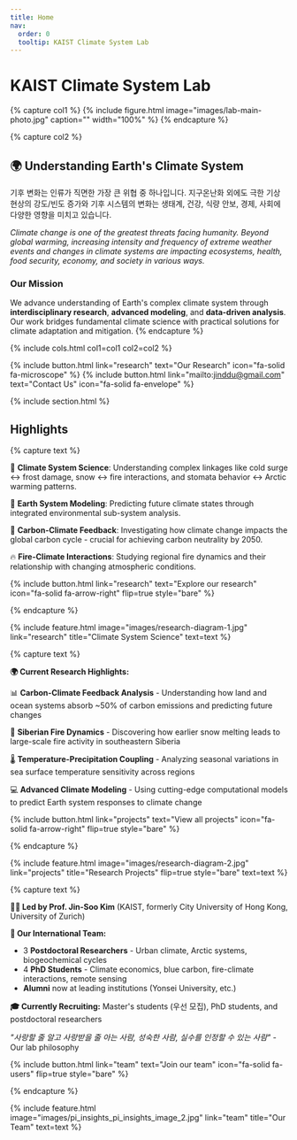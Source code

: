 ```yaml
---
title: Home
nav:
  order: 0
  tooltip: KAIST Climate System Lab
---
```


# KAIST Climate System Lab

{% capture col1 %}
{%
  include figure.html
  image="images/lab-main-photo.jpg"
  caption=""
  width="100%"
%}
{% endcapture %}

{% capture col2 %}
## 🌍 Understanding Earth's Climate System

기후 변화는 인류가 직면한 가장 큰 위협 중 하나입니다. 지구온난화 외에도 극한 기상 현상의 강도/빈도 증가와 기후 시스템의 변화는 생태계, 건강, 식량 안보, 경제, 사회에 다양한 영향을 미치고 있습니다.

*Climate change is one of the greatest threats facing humanity. Beyond global warming, increasing intensity and frequency of extreme weather events and changes in climate systems are impacting ecosystems, health, food security, economy, and society in various ways.*

### Our Mission
We advance understanding of Earth's complex climate system through **interdisciplinary research**, **advanced modeling**, and **data-driven analysis**. Our work bridges fundamental climate science with practical solutions for climate adaptation and mitigation.
{% endcapture %}

{% include cols.html col1=col1 col2=col2 %}

{%
  include button.html
  link="research"
  text="Our Research"
  icon="fa-solid fa-microscope"
%}
{%
  include button.html
  link="mailto:jinddu@gmail.com"
  text="Contact Us"
  icon="fa-solid fa-envelope"
%}

{% include section.html %}

## Highlights

{% capture text %}

🔬 **Climate System Science**: Understanding complex linkages like cold surge ↔ frost damage, snow ↔ fire interactions, and stomata behavior ↔ Arctic warming patterns.

🌊 **Earth System Modeling**: Predicting future climate states through integrated environmental sub-system analysis.

🌱 **Carbon-Climate Feedback**: Investigating how climate change impacts the global carbon cycle - crucial for achieving carbon neutrality by 2050.

🔥 **Fire-Climate Interactions**: Studying regional fire dynamics and their relationship with changing atmospheric conditions.

{%
  include button.html
  link="research"
  text="Explore our research"
  icon="fa-solid fa-arrow-right"
  flip=true
  style="bare"
%}

{% endcapture %}

{%
  include feature.html
  image="images/research-diagram-1.jpg"
  link="research"
  title="Climate System Science"
  text=text
%}

{% capture text %}

**🌍 Current Research Highlights:**

📊 **Carbon-Climate Feedback Analysis** - Understanding how land and ocean systems absorb ~50% of carbon emissions and predicting future changes

🌲 **Siberian Fire Dynamics** - Discovering how earlier snow melting leads to large-scale fire activity in southeastern Siberia  

🌡️ **Temperature-Precipitation Coupling** - Analyzing seasonal variations in sea surface temperature sensitivity across regions

💻 **Advanced Climate Modeling** - Using cutting-edge computational models to predict Earth system responses to climate change

{%
  include button.html
  link="projects"
  text="View all projects"
  icon="fa-solid fa-arrow-right"
  flip=true
  style="bare"
%}

{% endcapture %}

{%
  include feature.html
  image="images/research-diagram-2.jpg"
  link="projects"
  title="Research Projects"
  flip=true
  style="bare"
  text=text
%}

{% capture text %}

**👨‍🔬 Led by Prof. Jin-Soo Kim** (KAIST, formerly City University of Hong Kong, University of Zurich)

**🌟 Our International Team:**
- 3 **Postdoctoral Researchers** - Urban climate, Arctic systems, biogeochemical cycles
- 4 **PhD Students** - Climate economics, blue carbon, fire-climate interactions, remote sensing
- **Alumni** now at leading institutions (Yonsei University, etc.)

**🎓 Currently Recruiting:** Master's students (우선 모집), PhD students, and postdoctoral researchers

*"사랑할 줄 알고 사랑받을 줄 아는 사람, 성숙한 사람, 실수를 인정할 수 있는 사람"* - Our lab philosophy

{%
  include button.html
  link="team"
  text="Join our team"
  icon="fa-solid fa-users"
  flip=true
  style="bare"
%}

{% endcapture %}

{%
  include feature.html
  image="images/pi_insights_pi_insights_image_2.jpg"
  link="team"
  title="Our Team"
  text=text
%}

